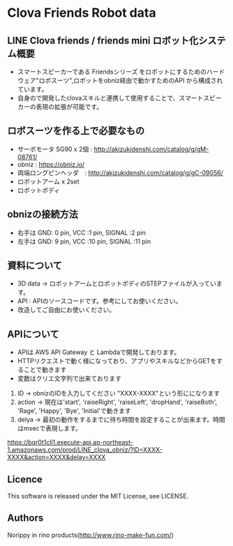 Clova Friends Robot data
====
## LINE Clova friends / friends mini ロボット化システム概要
- スマートスピーカーである Friendsシリーズ をロボットにするためのハードウェア"ロボスーツ",ロボットをobniz経由で動かすためのAPI から構成されています。
- 自身ので開発したclovaスキルと連携して使用することで、スマートスピーカーの表現の拡張が可能です。

## ロボスーツを作る上で必要なもの
- サーボモータ SG90 x 2個 : http://akizukidenshi.com/catalog/g/gM-08761/
- obniz : https://obniz.io/
- 両端ロングピンヘッダ　: http://akizukidenshi.com/catalog/g/gC-09056/
- ロボットアーム x 2set
- ロボットボディ

## obnizの接続方法
- 右手は GND: 0 pin, VCC :1 pin, SIGNAL :2 pin
- 左手は GND: 9 pin, VCC :10 pin, SIGNAL :11 pin

## 資料について
- 3D data -> ロボットアームとロボットボディのSTEPファイルが入っています。
- API : APIのソースコードです。参考にしてお使いください。
- 改造してご自由にお使いください。

## APIについて
- APIは AWS API Gateway と Lambdaで開発しております。
- HTTPリクエストで動く様になっており、アプリやスキルなどからGETをすることで動きます
- 変数はクリエ文字列で出来ております
1. ID -> obnizのIDを入力してください "XXXX-XXXX"という形にになります
2. action -> 現在は'start', 'raiseRight', 'raiseLeft', 'dropHand', 'raiseBoth', 'Rage', 'Happy', 'Bye', 'Initial'で動きます
3. delya -> 最初の動作をするまでに待ち時間を設定することが出来ます。時間はmsecで表現します。

https://bqr0t1cli1.execute-api.ap-northeast-1.amazonaws.com/prod/LINE_clova_obniz/?ID=XXXX-XXXX&action=XXXX&delay=XXXX

## Licence
This software is released under the MIT License, see LICENSE.

## Authors
Norippy in rino products(http://www.rino-make-fun.com/)
